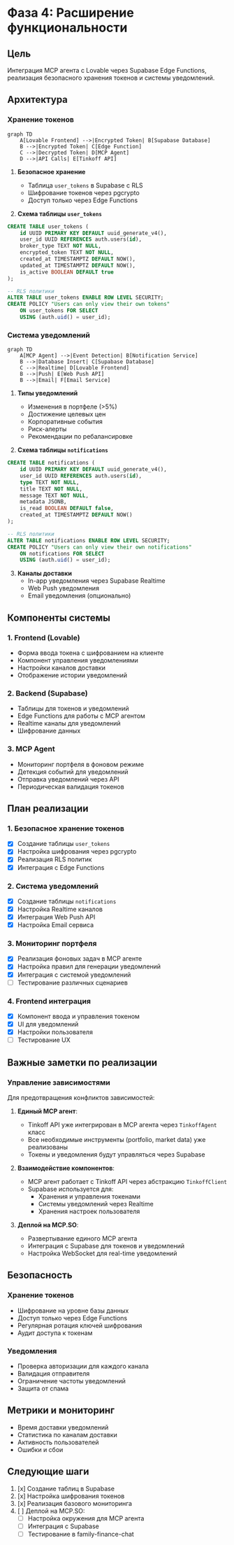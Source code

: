 # Фаза 4: Расширение функциональности

## Цель
Интеграция MCP агента с Lovable через Supabase Edge Functions, реализация безопасного хранения токенов и системы уведомлений.

## Архитектура

### Хранение токенов
```mermaid
graph TD
    A[Lovable Frontend] -->|Encrypted Token| B[Supabase Database]
    B -->|Encrypted Token| C[Edge Function]
    C -->|Decrypted Token| D[MCP Agent]
    D -->|API Calls| E[Tinkoff API]
```

1. **Безопасное хранение**
   - Таблица `user_tokens` в Supabase с RLS
   - Шифрование токенов через pgcrypto
   - Доступ только через Edge Functions

2. **Схема таблицы `user_tokens`**
```sql
CREATE TABLE user_tokens (
    id UUID PRIMARY KEY DEFAULT uuid_generate_v4(),
    user_id UUID REFERENCES auth.users(id),
    broker_type TEXT NOT NULL,
    encrypted_token TEXT NOT NULL,
    created_at TIMESTAMPTZ DEFAULT NOW(),
    updated_at TIMESTAMPTZ DEFAULT NOW(),
    is_active BOOLEAN DEFAULT true
);

-- RLS политики
ALTER TABLE user_tokens ENABLE ROW LEVEL SECURITY;
CREATE POLICY "Users can only view their own tokens"
    ON user_tokens FOR SELECT
    USING (auth.uid() = user_id);
```

### Система уведомлений

```mermaid
graph TD
    A[MCP Agent] -->|Event Detection| B[Notification Service]
    B -->|Database Insert| C[Supabase Database]
    C -->|Realtime| D[Lovable Frontend]
    B -->|Push| E[Web Push API]
    B -->|Email| F[Email Service]
```

1. **Типы уведомлений**
   - Изменения в портфеле (>5%)
   - Достижение целевых цен
   - Корпоративные события
   - Риск-алерты
   - Рекомендации по ребалансировке

2. **Схема таблицы `notifications`**
```sql
CREATE TABLE notifications (
    id UUID PRIMARY KEY DEFAULT uuid_generate_v4(),
    user_id UUID REFERENCES auth.users(id),
    type TEXT NOT NULL,
    title TEXT NOT NULL,
    message TEXT NOT NULL,
    metadata JSONB,
    is_read BOOLEAN DEFAULT false,
    created_at TIMESTAMPTZ DEFAULT NOW()
);

-- RLS политики
ALTER TABLE notifications ENABLE ROW LEVEL SECURITY;
CREATE POLICY "Users can only view their own notifications"
    ON notifications FOR SELECT
    USING (auth.uid() = user_id);
```

3. **Каналы доставки**
   - In-app уведомления через Supabase Realtime
   - Web Push уведомления
   - Email уведомления (опционально)

## Компоненты системы

### 1. Frontend (Lovable)
- Форма ввода токена с шифрованием на клиенте
- Компонент управления уведомлениями
- Настройки каналов доставки
- Отображение истории уведомлений

### 2. Backend (Supabase)
- Таблицы для токенов и уведомлений
- Edge Functions для работы с MCP агентом
- Realtime каналы для уведомлений
- Шифрование данных

### 3. MCP Agent
- Мониторинг портфеля в фоновом режиме
- Детекция событий для уведомлений
- Отправка уведомлений через API
- Периодическая валидация токенов

## План реализации

### 1. Безопасное хранение токенов
- [x] Создание таблицы `user_tokens`
- [x] Настройка шифрования через pgcrypto
- [x] Реализация RLS политик
- [x] Интеграция с Edge Functions

### 2. Система уведомлений
- [x] Создание таблицы `notifications`
- [x] Настройка Realtime каналов
- [x] Интеграция Web Push API
- [x] Настройка Email сервиса

### 3. Мониторинг портфеля
- [x] Реализация фоновых задач в MCP агенте
- [x] Настройка правил для генерации уведомлений
- [x] Интеграция с системой уведомлений
- [ ] Тестирование различных сценариев

### 4. Frontend интеграция
- [x] Компонент ввода и управления токеном
- [x] UI для уведомлений
- [x] Настройки пользователя
- [ ] Тестирование UX

## Важные заметки по реализации

### Управление зависимостями
Для предотвращения конфликтов зависимостей:

1. **Единый MCP агент**:
   - Tinkoff API уже интегрирован в MCP агента через `TinkoffAgent` класс
   - Все необходимые инструменты (portfolio, market data) уже реализованы
   - Токены и уведомления будут управляться через Supabase

2. **Взаимодействие компонентов**:
   - MCP агент работает с Tinkoff API через абстракцию `TinkoffClient`
   - Supabase используется для:
     - Хранения и управления токенами
     - Системы уведомлений через Realtime
     - Хранения настроек пользователя

3. **Деплой на MCP.SO**:
   - Развертывание единого MCP агента
   - Интеграция с Supabase для токенов и уведомлений
   - Настройка WebSocket для real-time уведомлений

## Безопасность

### Хранение токенов
- Шифрование на уровне базы данных
- Доступ только через Edge Functions
- Регулярная ротация ключей шифрования
- Аудит доступа к токенам

### Уведомления
- Проверка авторизации для каждого канала
- Валидация отправителя
- Ограничение частоты уведомлений
- Защита от спама

## Метрики и мониторинг
- Время доставки уведомлений
- Статистика по каналам доставки
- Активность пользователей
- Ошибки и сбои

## Следующие шаги
1. [x] Создание таблиц в Supabase
2. [x] Настройка шифрования токенов
3. [x] Реализация базового мониторинга
4. [ ] Деплой на MCP.SO:
   - [ ] Настройка окружения для MCP агента
   - [ ] Интеграция с Supabase
   - [ ] Тестирование в family-finance-chat 